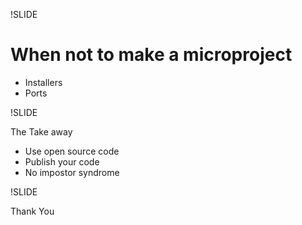 !SLIDE

# When not to make a microproject

* Installers
* Ports

!SLIDE

The Take away

* Use open source code
* Publish your code
* No impostor syndrome

!SLIDE

Thank You

